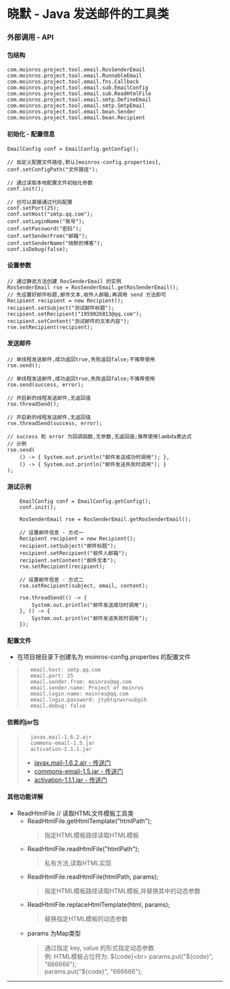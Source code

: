 晓默 - Java 发送邮件的工具类
==========

### 外部调用 - API ###

#### 包结构 ####
    com.moinros.project.tool.email.RosSenderEmail
    com.moinros.project.tool.email.RunnableEmail
    com.moinros.project.tool.email.fns.Callback
    com.moinros.project.tool.email.sub.EmailConfig
    com.moinros.project.tool.email.sub.ReadHtmlFile
    com.moinros.project.tool.email.smtp.DefineEmail
    com.moinros.project.tool.email.smtp.SmtpEmail
    com.moinros.project.tool.email.bean.Sender
    com.moinros.project.tool.email.bean.Recipient
    
#### 初始化 - 配置信息 ####
    EmailConfig conf = EmailConfig.getConfig();
    
    // 自定义配置文件路径,默认[moinros-config.properties],
    conf.setConfigPath("文件路径");
    
    // 通过读取本地配置文件初始化参数
    conf.init();

    // 也可以直接通过代码配置
    conf.setPort(25);
    conf.setHost("smtp.qq.com");
    conf.setLoginName("账号");
    conf.setPassword("密码");
    conf.setSenderFrom("邮箱");
    conf.setSenderName("晓默的博客");
    conf.isDebug(false);
        
#### 设置参数 ####
    // 通过静态方法创建 RosSenderEmail 的实例
    RosSenderEmail rse = RosSenderEmail.getRosSenderEmail();
    // 先设置好邮件标题,邮件文本,收件人邮箱;再调用 send 方法即可
    Recipient recipient = new Recipient();
    recipient.setSubject("测试邮件标题");
    recipient.setRecipient("1959026813@qq.com");
    recipient.setContent("测试邮件的文本内容");
    rse.setRecipient(recipient);
    
#### 发送邮件 ####
    // 单线程发送邮件,成功返回true,失败返回false;不推荐使用
    rse.send();
    
    // 单线程发送邮件,成功返回true,失败返回false;不推荐使用
    rse.send(success, error);
    
    // 开启新的线程发送邮件,无返回值
    rse.threadSend();
    
    // 开启新的线程发送邮件,无返回值
    rse.threadSend(success, error);
    
    // success 和 error 为回调函数,无参数,无返回值;推荐使用lambda表达式
    // 示例
    rse.send(
        () -> { System.out.println("邮件发送成功时调用"); },
        () -> { System.out.println("邮件发送失败时调用"); }
    );
    
#### 测试示例 ####
		EmailConfig conf = EmailConfig.getConfig();
		conf.init();

		RosSenderEmail rse = RosSenderEmail.getRosSenderEmail();
		
		// 设置邮件信息 - 方式一
		Recipient recipient = new Recipient();
		recipient.setSubject("邮件标题");
		recipient.setRecipient("收件人邮箱");
		recipient.setContent("邮件文本");
		rse.setRecipient(recipient);
		
        // 设置邮件信息 - 方式二
        rse.setRecipient(subject, email, content);
        
		rse.threadSend(() -> {
			System.out.println("邮件发送成功时调用");
		}, () -> {
			System.out.println("邮件发送失败时调用");
		});
		
#### 配置文件 ####
*   在项目根目录下创建名为 moinros-config.properties 的配置文件
>       email.host: smtp.qq.com
>       email.port: 25
>       email.sender.from: moinros@qq.com
>       email.sender.name: Project of moinros
>       email.login.name: moinros@qq.com
>       email.login.password: jtybtqrwxruubgih
>       email.debug: false   
#### 依赖的jar包 ####
>       javax.mail-1.6.2.ajr 
>       commons-email-1.5.jar
>       activation-1.1.1.jar
> + [javax.mail-1.6.2.ajr - 传送门](https://mvnrepository.com/artifact/com.sun.mail/javax.mail)
> + [commons-email-1.5.jar - 传送门](https://mvnrepository.com/artifact/org.apache.commons/commons-email)
> + [activation-1.1.1.jar - 传送门](https://mvnrepository.com/artifact/javax.activation/activation)

#### 其他功能详解 ####
* ReadHtmlFile // 读取HTML文件模板工具类
    * ReadHtmlFile.getHtmlTemplate("htmlPath");
        > 指定HTML模板路径读取HTML模板
    * ReadHtmlFile.readHtmlFile("htmlPath");
        > 私有方法,读取HTML实现
    * ReadHtmlFile.readHtmlFile(htmlPath, params);
        > 指定HTML模板路径读取HTML模板,并替换其中的动态参数
    * ReadHtmlFile.replaceHtmlTemplate(html, params);
        > 替换指定HTML模板的动态参数
    * params 为Map类型
        >   通过指定 key, value 的形式指定动态参数<br>
            例: HTML模板占位符为: ${code}<br>
            params.put("${code}", "666666");<br>
            params.put("${code}", "666666");<br>
----------
